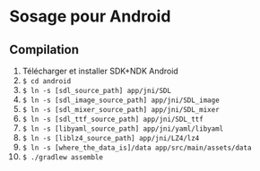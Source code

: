 # Sosage pour Android

## Compilation

1. Télécharger et installer SDK+NDK Android
2. `$ cd android`
3. `$ ln -s [sdl_source_path] app/jni/SDL`
4. `$ ln -s [sdl_image_source_path] app/jni/SDL_image`
5. `$ ln -s [sdl_mixer_source_path] app/jni/SDL_mixer`
6. `$ ln -s [sdl_ttf_source_path] app/jni/SDL_ttf`
7. `$ ln -s [libyaml_source_path] app/jni/yaml/libyaml`
7. `$ ln -s [liblz4_source_path] app/jni/LZ4/lz4`
8. `$ ln -s [where_the_data_is]/data app/src/main/assets/data`
9. `$ ./gradlew assemble`
